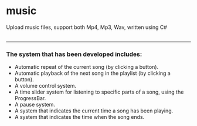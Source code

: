 # music
Upload music files, support both Mp4, Mp3, Wav, written using C#
<br><br><hr>
<h3><b>The system that has been developed includes:</b></h3>

<ul>
<li>
Automatic repeat of the current song (by clicking a button).
</li>
<li>
Automatic playback of the next song in the playlist (by clicking a button).
</li>
<li>
A volume control system.
</li>
<li>
A time slider system for listening to specific parts of a song, using the ProgressBar.
</li>
<li>
A pause system.
</li>
<li>
A system that indicates the current time a song has been playing.
</li>
<li>
A system that indicates the time when the song ends.
</li>
</ul>
